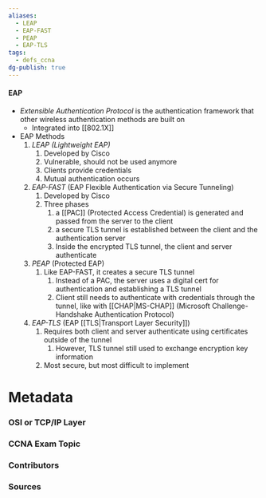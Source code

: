 ```yaml
---
aliases:
  - LEAP
  - EAP-FAST
  - PEAP
  - EAP-TLS
tags:
  - defs_ccna
dg-publish: true
---
```

#### EAP
- *Extensible Authentication Protocol* is the authentication framework that other wireless authentication methods are built on
	- Integrated into [[802.1X]]
- EAP Methods
	1. *LEAP (Lightweight EAP)*
		1. Developed by Cisco
		2. Vulnerable, should not be used anymore
		3. Clients provide credentials
		4. Mutual authentication occurs
	2. *EAP-FAST* (EAP Flexible Authentication via Secure Tunneling)
		1. Developed by Cisco
		2. Three phases
			1. a [[PAC]] (Protected Access Credential) is generated and passed from the server to the client
			2. a secure TLS tunnel is established between the client and the authentication server
			3. Inside the encrypted TLS tunnel, the client and server authenticate
	3. *PEAP* (Protected EAP)
		1. Like EAP-FAST, it creates a secure TLS tunnel
			1. Instead of a PAC, the server uses a digital cert for authentication and establishing a TLS tunnel
			2. Client still needs to authenticate with credentials through the tunnel, like with [[CHAP|MS-CHAP]] (Microsoft Challenge-Handshake Authentication Protocol)
	4. *EAP-TLS* (EAP [[TLS|Transport Layer Security]])
		1. Requires both client and server authenticate using certificates outside of the tunnel
			1. However, TLS tunnel still used to exchange encryption key information
		2. Most secure, but most difficult to implement


# Metadata
### OSI or TCP/IP Layer

### CCNA Exam Topic

### Contributors

### Sources

